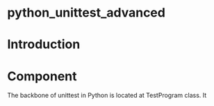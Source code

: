 # python_unittest_advanced

# Introduction

# Component
The backbone of unittest in Python is located at TestProgram class. It 